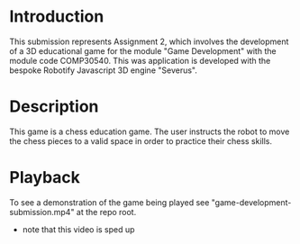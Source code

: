 # Introduction
This submission represents Assignment 2, which involves the development of a 3D educational game for the module "Game Development" with the module code COMP30540. This was application is developed with the bespoke Robotify Javascript 3D engine "Severus".

# Description
This game is a chess education game. The user instructs the robot to move the chess pieces to a valid space in order to practice their chess skills.

# Playback
To see a demonstration of the game being played see "game-development-submission.mp4" at the repo root.
* note that this video is sped up
